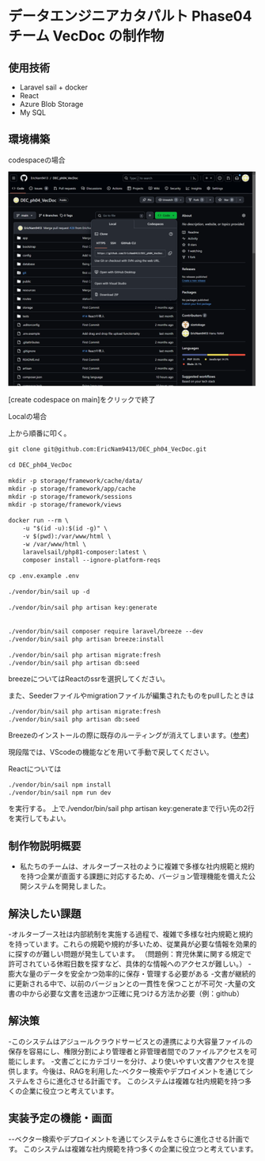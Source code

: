 # データエンジニアカタパルト Phase04 チーム VecDoc の制作物

## 使用技術
- Laravel sail + docker
- React
- Azure Blob Storage
- My SQL

## 環境構築

codespaceの場合 


<img src="public/imgs/codespace_route.png" width="500">  


[create codespace on main]をクリックで終了


Localの場合 


上から順番に叩く。

```
git clone git@github.com:EricNam9413/DEC_ph04_VecDoc.git

cd DEC_ph04_VecDoc

mkdir -p storage/framework/cache/data/
mkdir -p storage/framework/app/cache
mkdir -p storage/framework/sessions
mkdir -p storage/framework/views

docker run --rm \
    -u "$(id -u):$(id -g)" \
    -v $(pwd):/var/www/html \
    -w /var/www/html \
    laravelsail/php81-composer:latest \
    composer install --ignore-platform-reqs

cp .env.example .env

./vendor/bin/sail up -d

./vendor/bin/sail php artisan key:generate


./vendor/bin/sail composer require laravel/breeze --dev
./vendor/bin/sail php artisan breeze:install

./vendor/bin/sail php artisan migrate:fresh
./vendor/bin/sail php artisan db:seed

```
breezeについてはReactのssrを選択してください。

また、Seederファイルやmigrationファイルが編集されたものをpullしたときは
```
./vendor/bin/sail php artisan migrate:fresh
./vendor/bin/sail php artisan db:seed
```

Breezeのインストールの際に既存のルーティングが消えてしまいます。([参考](https://biz.addisteria.com/breeze_routes_disappear/))

現段階では、VScodeの機能などを用いて手動で戻してください。

Reactについては
```
./vendor/bin/sail npm install
./vendor/bin/sail npm run dev
```
を実行する。
上で./vendor/bin/sail php artisan key:generateまで行い先の2行を実行してもよい。


## 制作物説明概要

- 私たちのチームは、オルターブース社のように複雑で多様な社内規範と規約を持つ企業が直面する課題に対応するため、バージョン管理機能を備えた公開システムを開発しました。

## 解決したい課題

-オルターブース社は内部統制を実施する過程で、複雑で多様な社内規範と規約を持っています。これらの規範や規約が多いため、従業員が必要な情報を効果的に探すのが難しい問題が発生しています。
（問題例：育児休業に関する規定で許可されている休暇日数を探すなど、具体的な情報へのアクセスが難しい。）
-膨大な量のデータを安全かつ効率的に保存・管理する必要がある
-文書が継続的に更新される中で、以前のバージョンとの一貫性を保つことが不可欠
-大量の文書の中から必要な文書を迅速かつ正確に見つける方法か必要（例：github）


## 解決策

-このシステムはアジュールクラウドサービスとの連携により大容量ファイルの保存を容易にし、権限分割により管理者と非管理者間でのファイルアクセスを可能にします。
-文書ごとにカテゴリーを分け、より使いやすい文書アクセスを提供します。今後は、RAGを利用した-ベクター検索やデプロイメントを通じてシステムをさらに進化させる計画です。
このシステムは複雑な社内規範を持つ多くの企業に役立つと考えています。

## 実装予定の機能・画面

--ベクター検索やデプロイメントを通じてシステムをさらに進化させる計画です。
このシステムは複雑な社内規範を持つ多くの企業に役立つと考えています。